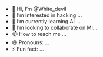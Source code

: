 - 👋 Hi, I’m @White_devil
- 👀 I’m interested in  hacking ...
- 🌱 I’m currently learning Ai ...
- 💞️ I’m looking to collaborate on Ml...
- 📫 How to reach me ...
- 😄 Pronouns: ...
- ⚡ Fun fact: ...

<!---
Whtdvlx/Whtdvlx is a ✨ special ✨ repository because its `README.md` (this file) appears on your GitHub profile.
You can click the Preview link to take a look at your changes.
--->
